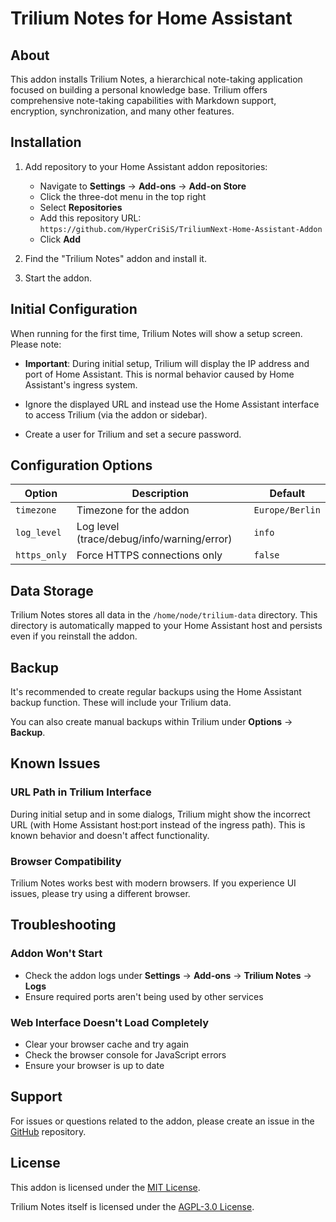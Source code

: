# Trilium Notes for Home Assistant

## About

This addon installs Trilium Notes, a hierarchical note-taking application focused on building a personal knowledge base. Trilium offers comprehensive note-taking capabilities with Markdown support, encryption, synchronization, and many other features.



## Installation

1. Add repository to your Home Assistant addon repositories:
   - Navigate to **Settings** → **Add-ons** → **Add-on Store**
   - Click the three-dot menu in the top right
   - Select **Repositories**
   - Add this repository URL: `https://github.com/HyperCriSiS/TriliumNext-Home-Assistant-Addon`
   - Click **Add**

2. Find the "Trilium Notes" addon and install it.

3. Start the addon.


## Initial Configuration

When running for the first time, Trilium Notes will show a setup screen. Please note:

- **Important**: During initial setup, Trilium will display the IP address and port of Home Assistant. This is normal behavior caused by Home Assistant's ingress system.

- Ignore the displayed URL and instead use the Home Assistant interface to access Trilium (via the addon or sidebar).

- Create a user for Trilium and set a secure password.

## Configuration Options

| Option | Description | Default |
|--------|-------------|---------|
| `timezone` | Timezone for the addon | `Europe/Berlin` |
| `log_level` | Log level (trace/debug/info/warning/error) | `info` |
| `https_only` | Force HTTPS connections only | `false` |

## Data Storage

Trilium Notes stores all data in the `/home/node/trilium-data` directory. This directory is automatically mapped to your Home Assistant host and persists even if you reinstall the addon.

## Backup

It's recommended to create regular backups using the Home Assistant backup function. These will include your Trilium data.

You can also create manual backups within Trilium under **Options** → **Backup**.

## Known Issues

### URL Path in Trilium Interface

During initial setup and in some dialogs, Trilium might show the incorrect URL (with Home Assistant host:port instead of the ingress path). This is known behavior and doesn't affect functionality.

### Browser Compatibility

Trilium Notes works best with modern browsers. If you experience UI issues, please try using a different browser.

## Troubleshooting

### Addon Won't Start

- Check the addon logs under **Settings** → **Add-ons** → **Trilium Notes** → **Logs**
- Ensure required ports aren't being used by other services

### Web Interface Doesn't Load Completely

- Clear your browser cache and try again
- Check the browser console for JavaScript errors
- Ensure your browser is up to date

## Support

For issues or questions related to the addon, please create an issue in the [GitHub](https://github.com/HyperCriSiS/TriliumNext-Home-Assistant-Addon) repository.

## License

This addon is licensed under the [MIT License](LICENSE).

Trilium Notes itself is licensed under the [AGPL-3.0 License](https://github.com/triliumnext/trilium/blob/master/LICENSE).